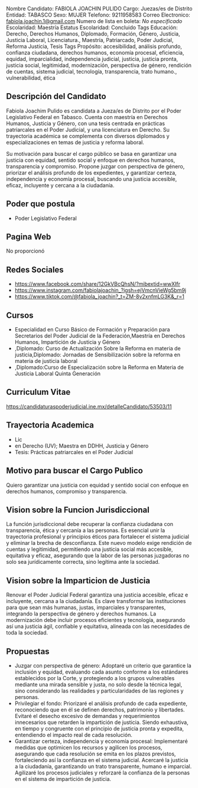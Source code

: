 Nombre Candidato: FABIOLA JOACHIN PULIDO
Cargo: Juezas/es de Distrito
Entidad: TABASCO
Sexo: MUJER
Telefono: 9211958583
Correo Electronico: fabiola.joachin.1@gmail.com
Numero de lista en boleta: *No especificado*
Escolaridad: Maestría
Estatus Escolaridad: Concluido
Tags Educación: Derecho, Derechos Humanos, Diplomado, Formación, Género, Justicia, Justicia Laboral, Licenciatura., Maestría, Patriarcado, Poder Judicial, Reforma Justicia, Tesis
Tags Propósito: accesibilidad, análisis profundo, confianza ciudadana, derechos humanos, economía procesal, eficiencia, equidad, imparcialidad, independencia judicial, justicia, justicia pronta, justicia social, legitimidad, modernización, perspectiva de género, rendición de cuentas, sistema judicial, tecnología, transparencia, trato humano., vulnerabilidad, ética


## Descripción del Candidato 

Fabiola Joachim Pulido es candidata a Jueza/es de Distrito por el Poder Legislativo Federal en Tabasco. Cuenta con maestría en Derechos Humanos, Justicia y Género, con una tesis centrada en prácticas patriarcales en el Poder Judicial, y una licenciatura en Derecho. Su trayectoria académica se complementa con diversos diplomados y especializaciones en temas de justicia y reforma laboral.

Su motivación para buscar el cargo público se basa en garantizar una justicia con equidad, sentido social y enfoque en derechos humanos, transparencia y compromiso.  Propone juzgar con perspectiva de género, priorizar el análisis profundo de los expedientes, y garantizar certeza, independencia y economía procesal, buscando una justicia accesible, eficaz, incluyente y cercana a la ciudadanía.


## Poder que postula

- Poder Legislativo Federal


## Pagina Web

No proporcionó


## Redes Sociales

- https://www.facebook.com/share/12GkVBcQhsN/?mibextid=wwXIfr
- https://www.instagram.com/fabiolajoachin_?igsh=ejVmcnVieWg5bm9j
- https://www.tiktok.com/@fabiola_joachin?_t=ZM-8v2xnfmLG3K&_r=1


## Cursos

- Especialidad en Curso Básico de Formación y Preparación para Secretarios del Poder Judicial de la Federación,Maestría en Derechos Humanos, Impartición de Justicia y Género
- ,Diplomado: Curso de Actualización Sobre la Reforma en materia de justicia,Diplomado: Jornadas de Sensibilización sobre la reforma en materia de justicia laboral
- ,Diplomado:Curso de Especialización sobre la Reforma en Materia de Justicia Laboral Quinta Generación


## Curriculum Vitae

https://candidaturaspoderjudicial.ine.mx/detalleCandidato/53503/11


## Trayectoria Academica

- Lic
- en Derecho (UV); Maestra en DDHH, Justicia y Género
- Tesis: Prácticas patriarcales en el Poder Judicial


## Motivo para buscar el Cargo Publico

Quiero garantizar una justicia con equidad y sentido social con enfoque en derechos humanos, compromiso y transparencia.


## Vision sobre la Funcion Jurisdiccional

La función jurisdiccional debe recuperar la confianza ciudadana con transparencia, ética y cercanía a las personas. Es esencial unir la trayectoria profesional y principios éticos para fortalecer el sistema judicial y eliminar la brecha de desconfianza. Este nuevo modelo exige rendición de cuentas y legitimidad, permitiendo una justicia social más accesible, equitativa y eficaz, asegurando que la labor de las personas juzgadoras no solo sea jurídicamente correcta, sino legítima ante la sociedad.


## Vision sobre la Imparticion de Justicia

Renovar el Poder Judicial Federal garantiza una justicia accesible, eficaz e incluyente, cercana a la ciudadanía. Es clave transformar las instituciones para que sean más humanas, justas, imparciales y transparentes, integrando la perspectiva de género y derechos humanos. La modernización debe incluir procesos eficientes y tecnología, asegurando así una justicia ágil, confiable y equitativa, alineada con las necesidades de toda la sociedad.


## Propuestas

- Juzgar con perspectiva de género: Adoptaré un criterio que garantice la inclusión y equidad, evaluando cada asunto conforme a los estándares establecidos por la Corte, y protegiendo a los grupos vulnerables mediante una mirada sensible y justa, no solo desde la técnica legal, sino considerando las realidades y particularidades de las regiones y personas.
- Privilegiar el fondo: Priorizaré el análisis profundo de cada expediente, reconociendo que en él se definen derechos, patrimonio y libertades. Evitaré el desecho excesivo de demandas y requerimientos innecesarios que retarden la impartición de justicia. Siendo exhaustiva, en tiempo y congruente con el principio de justicia pronta y expedita, entendiendo el impacto real de cada resolución.
- Garantizar certeza, independencia y economía procesal: Implementaré medidas que optimicen los recursos y agilicen los procesos, asegurando que cada resolución se emita en los plazos previstos, fortaleciendo así la confianza en el sistema judicial. Acercaré la justicia a la ciudadanía, garantizando un trato transparente, humano e imparcial. Agilizaré los procesos judiciales y reforzaré la confianza de la personas en el sistema de impartición de justicia.

